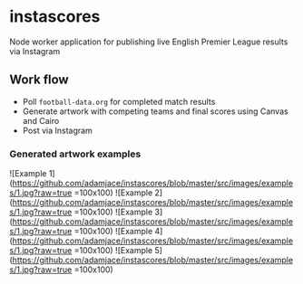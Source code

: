 # instascores

Node worker application for publishing live English Premier League results via Instagram

## Work flow

- Poll `football-data.org` for completed match results
- Generate artwork with competing teams and final scores using Canvas and Cairo
- Post via Instagram

### Generated artwork examples

![Example 1](https://github.com/adamjace/instascores/blob/master/src/images/examples/1.jpg?raw=true =100x100)
![Example 2](https://github.com/adamjace/instascores/blob/master/src/images/examples/1.jpg?raw=true =100x100)
![Example 3](https://github.com/adamjace/instascores/blob/master/src/images/examples/1.jpg?raw=true =100x100)
![Example 4](https://github.com/adamjace/instascores/blob/master/src/images/examples/1.jpg?raw=true =100x100)
![Example 5](https://github.com/adamjace/instascores/blob/master/src/images/examples/1.jpg?raw=true =100x100)
